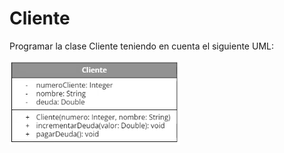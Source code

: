 
# Cliente

Programar la clase Cliente teniendo en cuenta el siguiente UML:

![UML-Cliente]( https://github.com/soymilidev/JAVA-I/blob/main/C05/C5-Clase/img/IMG_Cliente.png)


